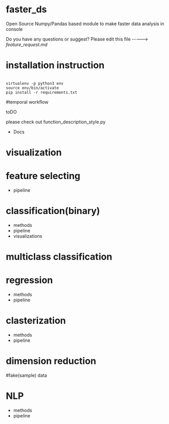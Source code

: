 # faster_ds
Open Source Numpy/Pandas based module to make faster data analysis in console


Do you have any questions or suggest? Please edit this file -----> *feature_request.md*



# installation instruction

```{BASH}

virtualenv -p python3 env
source env/bin/activate
pip install -r requirements.txt

```


#temporal workflow

toDO

please check out function_description_style.py




- Docs

# visualization


# feature selecting
- pipeline



# classification(binary)

- methods
- pipeline
- visualizations

# multiclass classification

# regression


- methods
- pipeline

# clasterization

- methods
- pipeline

# dimension reduction

#fake(sample) data


# NLP

- methods
- pipeline
